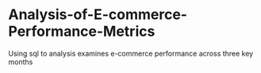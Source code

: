 # Analysis-of-E-commerce-Performance-Metrics
 Using sql to analysis examines e-commerce performance across three key months
